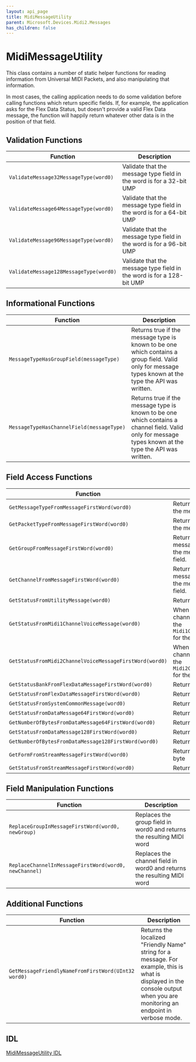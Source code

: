 ```yaml
---
layout: api_page
title: MidiMessageUtility
parent: Microsoft.Devices.Midi2.Messages
has_children: false
---
```


# MidiMessageUtility

This class contains a number of static helper functions for reading information from Universal MIDI Packets, and also manipulating that information.

In most cases, the calling application needs to do some validation before calling functions which return specific fields. If, for example, the application asks for the Flex Data Status, but doesn't provide a valid Flex Data message, the function will happily return whatever other data is in the position of that field.

## Validation Functions

| Function | Description |
| --------------- | ----------- |
| `ValidateMessage32MessageType(word0)` | Validate that the message type field in the word is for a 32-bit UMP |
| `ValidateMessage64MessageType(word0)` | Validate that the message type field in the word is for a 64-bit UMP  |
| `ValidateMessage96MessageType(word0)` | Validate that the message type field in the word is for a 96-bit UMP  |
| `ValidateMessage128MessageType(word0)` | Validate that the message type field in the word is for a 128-bit UMP  |

## Informational Functions

| Function | Description |
| --------------- | ----------- |
| `MessageTypeHasGroupField(messageType)` | Returns true if the message type is known to be one which contains a group field. Valid only for message types known at the type the API was written. |
| `MessageTypeHasChannelField(messageType)` | Returns true if the message type is known to be one which contains a channel field. Valid only for message types known at the type the API was written. |

## Field Access Functions

| Function | Description |
| --------------- | ----------- |
| `GetMessageTypeFromMessageFirstWord(word0)` | Returns the `MidiMessageType` for the message |
| `GetPacketTypeFromMessageFirstWord(word0)` | Returns the `MidiPacketType` for the message |
| `GetGroupFromMessageFirstWord(word0)` | Returns the `MidiGroup` for the message. First check to see if the message type has a group field. |
| `GetChannelFromMessageFirstWord(word0)` | Returns the `MidiChannel` for the message. First check to see if the message type has a channel field. |
| `GetStatusFromUtilityMessage(word0)` | Returns the status byte |
| `GetStatusFromMidi1ChannelVoiceMessage(word0)` | When provided a MIDI 1.0 channel voice message, returns the `Midi1ChannelVoiceMessageStatus` for the message. |
| `GetStatusFromMidi2ChannelVoiceMessageFirstWord(word0)` | When provided a MIDI 2.0 channel voice message, returns the `Midi2ChannelVoiceMessageStatus` for the message. |
| `GetStatusBankFromFlexDataMessageFirstWord(word0)` | Returns the status bank byte |
| `GetStatusFromFlexDataMessageFirstWord(word0)` | Returns the status byte |
| `GetStatusFromSystemCommonMessage(word0)` | Returns the status byte |
| `GetStatusFromDataMessage64FirstWord(word0)` | Returns the status byte |
| `GetNumberOfBytesFromDataMessage64FirstWord(word0)` | Returns the byte count field |
| `GetStatusFromDataMessage128FirstWord(word0)` | Returns the status byte |
| `GetNumberOfBytesFromDataMessage128FirstWord(word0)` | Returns the byte count field |
| `GetFormFromStreamMessageFirstWord(word0)` | Returns the form nibble as a byte |
| `GetStatusFromStreamMessageFirstWord(word0)` | Returns the status byte |

## Field Manipulation Functions

| Function | Description |
| --------------- | ----------- |
| `ReplaceGroupInMessageFirstWord(word0, newGroup)` | Replaces the group field in word0 and returns the resulting MIDI word |
| `ReplaceChannelInMessageFirstWord(word0, newChannel)` | Replaces the channel field in word0 and returns the resulting MIDI word |

## Additional Functions

| Function | Description |
| --------------- | ----------- |
| `GetMessageFriendlyNameFromFirstWord(UInt32 word0)` | Returns the localized "Friendly Name" string for a message. For example, this is what is displayed in the console output when you are monitoring an endpoint in verbose mode. |

## IDL

[MidiMessageUtility IDL](https://github.com/microsoft/MIDI/blob/main/src/api/Client/Midi2Client/MidiMessageUtility.idl)
